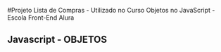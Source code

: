 #Projeto Lista de Compras - Utilizado no Curso Objetos no JavaScript - Escola Front-End Alura
## Javascript - OBJETOS

[](https://github.com/soareslil/javascript-objetos/blob/main/Lista%20de%20compras.gif)
